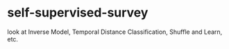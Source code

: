 # self-supervised-survey
look at Inverse Model, Temporal Distance Classification, Shuffle and Learn, etc.


